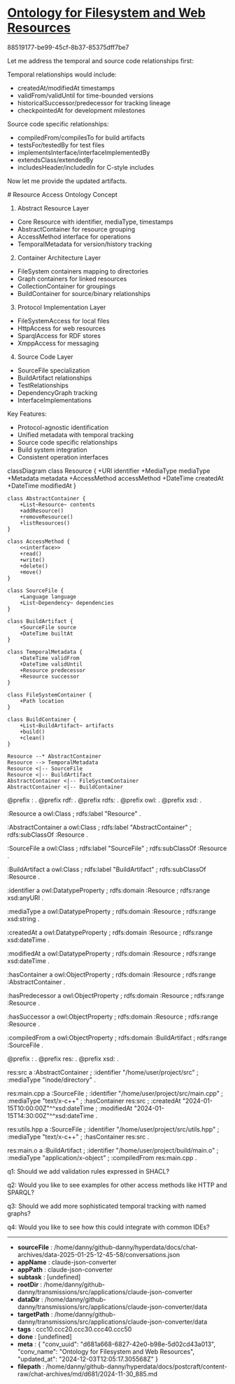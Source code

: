 # [Ontology for Filesystem and Web Resources](https://claude.ai/chat/d681a668-6827-42e0-b98e-5d02cd43a013)

88519177-be99-45cf-8b37-85375dff7be7

 Let me address the temporal and source code relationships first:

Temporal relationships would include:
- createdAt/modifiedAt timestamps
- validFrom/validUntil for time-bounded versions
- historicalSuccessor/predecessor for tracking lineage
- checkpointedAt for development milestones

Source code specific relationships:
- compiledFrom/compilesTo for build artifacts
- testsFor/testedBy for test files
- implementsInterface/interfaceImplementedBy
- extendsClass/extendedBy
- includesHeader/includedIn for C-style includes

Now let me provide the updated artifacts.

<antArtifact identifier="resource-ontology-concept-v2" type="text/markdown" title="Resource Access Ontology Concept - V2">
# Resource Access Ontology Concept

1. Abstract Resource Layer
- Core Resource with identifier, mediaType, timestamps
- AbstractContainer for resource grouping
- AccessMethod interface for operations
- TemporalMetadata for version/history tracking

2. Container Architecture Layer
- FileSystem containers mapping to directories
- Graph containers for linked resources
- CollectionContainer for groupings
- BuildContainer for source/binary relationships

3. Protocol Implementation Layer 
- FileSystemAccess for local files
- HttpAccess for web resources
- SparqlAccess for RDF stores
- XmppAccess for messaging

4. Source Code Layer
- SourceFile specialization
- BuildArtifact relationships
- TestRelationships
- DependencyGraph tracking
- InterfaceImplementations

Key Features:
- Protocol-agnostic identification
- Unified metadata with temporal tracking
- Source code specific relationships
- Build system integration
- Consistent operation interfaces
</antArtifact>

<antArtifact identifier="resource-ontology-classes-v2" type="application/vnd.ant.mermaid" title="Resource Access Ontology Class Diagram - V2">
classDiagram
    class Resource {
        +URI identifier
        +MediaType mediaType
        +Metadata metadata
        +AccessMethod accessMethod
        +DateTime createdAt
        +DateTime modifiedAt
    }

    class AbstractContainer {
        +List~Resource~ contents
        +addResource()
        +removeResource()
        +listResources()
    }

    class AccessMethod {
        <<interface>>
        +read()
        +write()
        +delete()
        +move()
    }

    class SourceFile {
        +Language language
        +List~Dependency~ dependencies
    }

    class BuildArtifact {
        +SourceFile source
        +DateTime builtAt
    }

    class TemporalMetadata {
        +DateTime validFrom
        +DateTime validUntil
        +Resource predecessor
        +Resource successor
    }

    class FileSystemContainer {
        +Path location
    }

    class BuildContainer {
        +List~BuildArtifact~ artifacts
        +build()
        +clean()
    }

    Resource --* AbstractContainer
    Resource --> TemporalMetadata
    Resource <|-- SourceFile
    Resource <|-- BuildArtifact
    AbstractContainer <|-- FileSystemContainer
    AbstractContainer <|-- BuildContainer
</antArtifact>

<antArtifact identifier="resource-ontology" type="application/vnd.ant.code" language="turtle" title="Resource Access Ontology in Turtle">
@prefix : <http://example.org/resource-ontology#> .
@prefix rdf: <http://www.w3.org/1999/02/22-rdf-syntax-ns#> .
@prefix rdfs: <http://www.w3.org/2000/01/rdf-schema#> .
@prefix owl: <http://www.w3.org/2002/07/owl#> .
@prefix xsd: <http://www.w3.org/2001/XMLSchema#> .

:Resource a owl:Class ;
    rdfs:label "Resource" .

:AbstractContainer a owl:Class ;
    rdfs:label "AbstractContainer" ;
    rdfs:subClassOf :Resource .

:SourceFile a owl:Class ;
    rdfs:label "SourceFile" ;
    rdfs:subClassOf :Resource .

:BuildArtifact a owl:Class ;
    rdfs:label "BuildArtifact" ;
    rdfs:subClassOf :Resource .

:identifier a owl:DatatypeProperty ;
    rdfs:domain :Resource ;
    rdfs:range xsd:anyURI .

:mediaType a owl:DatatypeProperty ;
    rdfs:domain :Resource ;
    rdfs:range xsd:string .

:createdAt a owl:DatatypeProperty ;
    rdfs:domain :Resource ;
    rdfs:range xsd:dateTime .

:modifiedAt a owl:DatatypeProperty ;
    rdfs:domain :Resource ;
    rdfs:range xsd:dateTime .

:hasContainer a owl:ObjectProperty ;
    rdfs:domain :Resource ;
    rdfs:range :AbstractContainer .

:hasPredecessor a owl:ObjectProperty ;
    rdfs:domain :Resource ;
    rdfs:range :Resource .

:hasSuccessor a owl:ObjectProperty ;
    rdfs:domain :Resource ;
    rdfs:range :Resource .

:compiledFrom a owl:ObjectProperty ;
    rdfs:domain :BuildArtifact ;
    rdfs:range :SourceFile .
</antArtifact>

<antArtifact identifier="resource-instance" type="application/vnd.ant.code" language="turtle" title="Example Instance Data">
@prefix : <http://example.org/resource-ontology#> .
@prefix res: <http://example.org/resources/> .
@prefix xsd: <http://www.w3.org/2001/XMLSchema#> .

res:src a :AbstractContainer ;
    :identifier "/home/user/project/src" ;
    :mediaType "inode/directory" .

res:main.cpp a :SourceFile ;
    :identifier "/home/user/project/src/main.cpp" ;
    :mediaType "text/x-c++" ;
    :hasContainer res:src ;
    :createdAt "2024-01-15T10:00:00Z"^^xsd:dateTime ;
    :modifiedAt "2024-01-15T14:30:00Z"^^xsd:dateTime .

res:utils.hpp a :SourceFile ;
    :identifier "/home/user/project/src/utils.hpp" ;
    :mediaType "text/x-c++" ;
    :hasContainer res:src .

res:main.o a :BuildArtifact ;
    :identifier "/home/user/project/build/main.o" ;
    :mediaType "application/x-object" ;
    :compiledFrom res:main.cpp .
</antArtifact>

q1: Should we add validation rules expressed in SHACL?

q2: Would you like to see examples for other access methods like HTTP and SPARQL?

q3: Should we add more sophisticated temporal tracking with named graphs?

q4: Would you like to see how this could integrate with common IDEs?

---

* **sourceFile** : /home/danny/github-danny/hyperdata/docs/chat-archives/data-2025-01-25-12-45-58/conversations.json
* **appName** : claude-json-converter
* **appPath** : claude-json-converter
* **subtask** : [undefined]
* **rootDir** : /home/danny/github-danny/transmissions/src/applications/claude-json-converter
* **dataDir** : /home/danny/github-danny/transmissions/src/applications/claude-json-converter/data
* **targetPath** : /home/danny/github-danny/transmissions/src/applications/claude-json-converter/data
* **tags** : ccc10.ccc20.ccc30.ccc40.ccc50
* **done** : [undefined]
* **meta** : {
  "conv_uuid": "d681a668-6827-42e0-b98e-5d02cd43a013",
  "conv_name": "Ontology for Filesystem and Web Resources",
  "updated_at": "2024-12-03T12:05:17.305568Z"
}
* **filepath** : /home/danny/github-danny/hyperdata/docs/postcraft/content-raw/chat-archives/md/d681/2024-11-30_885.md